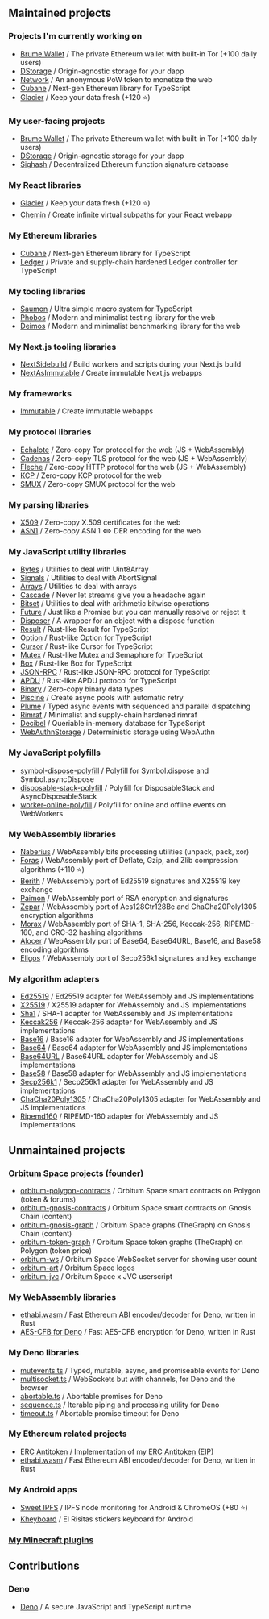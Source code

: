 ## Maintained projects

### Projects I'm currently working on
- [Brume Wallet](https://github.com/brumewallet) / The private Ethereum wallet with built-in Tor (+100 daily users)
- [DStorage](https://github.com/hazae41/dstorage) / Origin-agnostic storage for your dapp
- [Network](https://github.com/stars/hazae41/lists/network) / An anonymous PoW token to monetize the web
- [Cubane](https://github.com/hazae41/cubane) / Next-gen Ethereum library for TypeScript
- [Glacier](https://github.com/hazae41/glacier) / Keep your data fresh (+120 ⭐)

### My user-facing projects
- [Brume Wallet](https://github.com/brumewallet/wallet) / The private Ethereum wallet with built-in Tor (+100 daily users)
- [DStorage](https://github.com/hazae41/dstorage) / Origin-agnostic storage for your dapp
- [Sighash](https://github.com/stars/hazae41/lists/sighash) / Decentralized Ethereum function signature database

### My React libraries
- [Glacier](https://github.com/hazae41/glacier) / Keep your data fresh (+120 ⭐)
- [Chemin](https://github.com/hazae41/chemin) / Create infinite virtual subpaths for your React webapp

### My Ethereum libraries
- [Cubane](https://github.com/hazae41/cubane) / Next-gen Ethereum library for TypeScript
- [Ledger](https://github.com/hazae41/ledger) / Private and supply-chain hardened Ledger controller for TypeScript

### My tooling libraries
- [Saumon](https://github.com/hazae41/saumon) / Ultra simple macro system for TypeScript
- [Phobos](https://github.com/hazae41/phobos) / Modern and minimalist testing library for the web
- [Deimos](https://github.com/hazae41/deimos) / Modern and minimalist benchmarking library for the web

### My Next.js tooling libraries
- [NextSidebuild](https://github.com/hazae41/next-sidebuild) / Build workers and scripts during your Next.js build
- [NextAsImmutable](https://github.com/hazae41/next-as-immutable) / Create immutable Next.js webapps

### My frameworks
- [Immutable](https://github.com/hazae41/immutable) / Create immutable webapps

### My protocol libraries
- [Echalote](https://github.com/hazae41/echalote) / Zero-copy Tor protocol for the web (JS + WebAssembly)
- [Cadenas](https://github.com/hazae41/cadenas) / Zero-copy TLS protocol for the web (JS + WebAssembly)
- [Fleche](https://github.com/hazae41/fleche) / Zero-copy HTTP protocol for the web (JS + WebAssembly)
- [KCP](https://github.com/hazae41/kcp) / Zero-copy KCP protocol for the web
- [SMUX](https://github.com/hazae41/smux) / Zero-copy SMUX protocol for the web

### My parsing libraries
- [X509](https://github.com/hazae41/x509) / Zero-copy X.509 certificates for the web
- [ASN1](https://github.com/hazae41/asn1) / Zero-copy ASN.1 <=> DER encoding for the web

### My JavaScript utility libraries
- [Bytes](https://github.com/hazae41/bytes) / Utilities to deal with Uint8Array
- [Signals](https://github.com/hazae41/signals) / Utilities to deal with AbortSignal
- [Arrays](https://github.com/hazae41/arrays) / Utilities to deal with arrays
- [Cascade](https://github.com/hazae41/cascade) / Never let streams give you a headache again
- [Bitset](https://github.com/hazae41/bitset) / Utilities to deal with arithmetic bitwise operations
- [Future](https://github.com/hazae41/future) / Just like a Promise but you can manually resolve or reject it
- [Disposer](https://github.com/hazae41/disposer) / A wrapper for an object with a dispose function
- [Result](https://github.com/hazae41/result) / Rust-like Result for TypeScript
- [Option](https://github.com/hazae41/option) / Rust-like Option for TypeScript
- [Cursor](https://github.com/hazae41/cursor) / Rust-like Cursor for TypeScript
- [Mutex](https://github.com/hazae41/mutex) / Rust-like Mutex and Semaphore for TypeScript
- [Box](https://github.com/hazae41/box) / Rust-like Box for TypeScript
- [JSON-RPC](https://github.com/hazae41/jsonrpc) / Rust-like JSON-RPC protocol for TypeScript
- [APDU](https://github.com/hazae41/apdu) / Rust-like APDU protocol for TypeScript
- [Binary](https://github.com/hazae41/binary) / Zero-copy binary data types 
- [Piscine](https://github.com/hazae41/piscine) / Create async pools with automatic retry
- [Plume](https://github.com/hazae41/plume) / Typed async events with sequenced and parallel dispatching
- [Rimraf](https://github.com/hazae41/rimraf) / Minimalist and supply-chain hardened rimraf
- [Decibel](https://github.com/hazae41/decibel) / Queriable in-memory database for TypeScript
- [WebAuthnStorage](https://github.com/hazae41/webauthnstorage) / Deterministic storage using WebAuthn

### My JavaScript polyfills
- [symbol-dispose-polyfill](https://github.com/hazae41/symbol-dispose-polyfill) / Polyfill for Symbol.dispose and Symbol.asyncDispose
- [disposable-stack-polyfill](https://github.com/hazae41/disposable-stack-polyfill) / Polyfill for DisposableStack and AsyncDisposableStack
- [worker-online-polyfill](https://github.com/hazae41/worker-online-polyfill) / Polyfill for online and offline events on WebWorkers

### My WebAssembly libraries 
- [Naberius](https://github.com/hazae41/naberius) / WebAssembly bits processing utilities (unpack, pack, xor) 
- [Foras](https://github.com/hazae41/foras) / WebAssembly port of Deflate, Gzip, and Zlib compression algorithms (+110 ⭐) 
- [Berith](https://github.com/hazae41/berith) / WebAssembly port of Ed25519 signatures and X25519 key exchange 
- [Paimon](https://github.com/hazae41/paimon) / WebAssembly port of RSA encryption and signatures 
- [Zepar](https://github.com/hazae41/zepar) / WebAssembly port of Aes128Ctr128Be and ChaCha20Poly1305 encryption algorithms 
- [Morax](https://github.com/hazae41/morax) / WebAssembly port of SHA-1, SHA-256, Keccak-256, RIPEMD-160, and CRC-32 hashing algorithms 
- [Alocer](https://github.com/hazae41/alocer) / WebAssembly port of Base64, Base64URL, Base16, and Base58 encoding algorithms 
- [Eligos](https://github.com/hazae41/eligos) / WebAssembly port of Secp256k1 signatures and key exchange

### My algorithm adapters 
- [Ed25519](https://github.com/hazae41/ed25519) / Ed25519 adapter for WebAssembly and JS implementations 
- [X25519](https://github.com/hazae41/x25519) / X25519 adapter for WebAssembly and JS implementations 
- [Sha1](https://github.com/hazae41/sha1) / SHA-1 adapter for WebAssembly and JS implementations 
- [Keccak256](https://github.com/hazae41/keccak256) / Keccak-256 adapter for WebAssembly and JS implementations 
- [Base16](https://github.com/hazae41/base16) / Base16 adapter for WebAssembly and JS implementations
- [Base64](https://github.com/hazae41/base64) / Base64 adapter for WebAssembly and JS implementations
- [Base64URL](https://github.com/hazae41/base64url) / Base64URL adapter for WebAssembly and JS implementations
- [Base58](https://github.com/hazae41/base58) / Base58 adapter for WebAssembly and JS implementations
- [Secp256k1](https://github.com/hazae41/secp256k1) / Secp256k1 adapter for WebAssembly and JS implementations
- [ChaCha20Poly1305](https://github.com/hazae41/chacha20poly1305) / ChaCha20Poly1305 adapter for WebAssembly and JS implementations
- [Ripemd160](https://github.com/hazae41/ripemd160) / RIPEMD-160 adapter for WebAssembly and JS implementations

## Unmaintained projects

### [Orbitum Space](https://orbitum.space/) projects (founder)
- [orbitum-polygon-contracts](https://github.com/hazae41/orbitum-polygon-contracts) / Orbitum Space smart contracts on Polygon (token & forums)
- [orbitum-gnosis-contracts](https://github.com/hazae41/orbitum-gnosis-contracts) / Orbitum Space smart contracts on Gnosis Chain (content)
- [orbitum-gnosis-graph](https://github.com/hazae41/orbitum-gnosis-graph) / Orbitum Space graphs (TheGraph) on Gnosis Chain (content)
- [orbitum-token-graph](https://github.com/hazae41/orbitum-token-graph) / Orbitum Space token graphs (TheGraph) on Polygon (token price)
- [orbitum-ws](https://github.com/hazae41/orbitum-ws) / Orbitum Space WebSocket server for showing user count
- [orbitum-art](https://github.com/hazae41/orbitum-art) / Orbitum Space logos
- [orbitum-jvc](https://github.com/hazae41/orbitum-jvc) / Orbitum Space x JVC userscript

### My WebAssembly libraries
- [ethabi.wasm](https://github.com/hazae41/ethabi.wasm) / Fast Ethereum ABI encoder/decoder for Deno, written in Rust
- [AES-CFB for Deno](https://github.com/hazae41/deno-aes-cfb) / Fast AES-CFB encryption for Deno, written in Rust

### My Deno libraries
- [mutevents.ts](https://github.com/hazae41/mutevents.ts) / Typed, mutable, async, and promiseable events for Deno
- [multisocket.ts](https://github.com/hazae41/multisocket.ts) / WebSockets but with channels, for Deno and the browser
- [abortable.ts](https://github.com/hazae41/abortable.ts) / Abortable promises for Deno
- [sequence.ts](https://github.com/hazae41/sequence.ts) / Iterable piping and processing utility for Deno
- [timeout.ts](https://github.com/hazae41/timeout.ts) / Abortable promise timeout for Deno

### My Ethereum related projects
- [ERC Antitoken](https://github.com/hazae41/ERC-Antitoken) / Implementation of my [ERC Antitoken (EIP)](https://github.com/ethereum/EIPs/issues/3477)
- [ethabi.wasm](https://github.com/hazae41/ethabi.wasm) / Fast Ethereum ABI encoder/decoder for Deno, written in Rust

### My Android apps
- [Sweet IPFS](https://github.com/hazae41/sweet-ipfs) / IPFS node monitoring for Android & ChromeOS (+80 ⭐)
- [Kheyboard](https://github.com/hazae41/kheyboard) / El Risitas stickers keyboard for Android

### [My Minecraft plugins](https://github.com/hazae41?tab=repositories&q=mc-) 

## Contributions

### Deno
- [Deno](https://github.com/denoland/deno) / A secure JavaScript and TypeScript runtime
